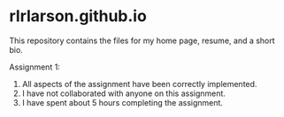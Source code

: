 # rlrlarson.github.io
This repository contains the files for my home page, resume, and a short bio. 

Assignment 1:
1. All aspects of the assignment have been correctly implemented.
2. I have not collaborated with anyone on this assignment.
3. I have spent about 5 hours completing the assignment.
